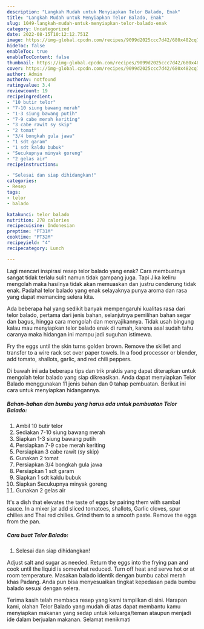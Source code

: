 ```yaml
---
description: "Langkah Mudah untuk Menyiapkan Telor Balado, Enak"
title: "Langkah Mudah untuk Menyiapkan Telor Balado, Enak"
slug: 1049-langkah-mudah-untuk-menyiapkan-telor-balado-enak
category: Uncategorized
date: 2022-08-15T10:12:12.751Z
image: https://img-global.cpcdn.com/recipes/9099d2025ccc7d42/680x482cq70/telor-balado-foto-resep-utama.jpg
hideToc: false
enableToc: true
enableTocContent: false
thumbnail: https://img-global.cpcdn.com/recipes/9099d2025ccc7d42/680x482cq70/telor-balado-foto-resep-utama.jpg
cover: https://img-global.cpcdn.com/recipes/9099d2025ccc7d42/680x482cq70/telor-balado-foto-resep-utama.jpg
author: Admin
authorAv: notfound
ratingvalue: 3.4
reviewcount: 19
recipeingredient:
- "10 butir telor"
- "7-10 siung bawang merah"
- "1-3 siung bawang putih"
- "7-9 cabe merah keriting"
- "3 cabe rawit sy skip"
- "2 tomat"
- "3/4 bongkah gula jawa"
- "1 sdt garam"
- "1 sdt kaldu bubuk"
- "Secukupnya minyak goreng"
- "2 gelas air"
recipeinstructions:

- "Selesai dan siap dihidangkan!"
categories:
- Resep
tags:
- telor
- balado

katakunci: telor balado 
nutrition: 278 calories
recipecuisine: Indonesian
preptime: "PT31M"
cooktime: "PT32M"
recipeyield: "4"
recipecategory: Lunch

---
```



Lagi mencari inspirasi resep telor balado yang enak? Cara membuatnya sangat tidak terlalu sulit namun tidak gampang juga. Tapi Jika keliru mengolah maka hasilnya tidak akan memuaskan dan justru cenderung tidak enak. Padahal telor balado yang enak selayaknya punya aroma dan rasa yang dapat memancing selera kita.


Ada beberapa hal yang sedikit banyak mempengaruhi kualitas rasa dari telor balado, pertama dari jenis bahan, selanjutnya pemilihan bahan segar dan bagus, hingga cara mengolah dan menyajikannya. Tidak usah bingung kalau mau menyiapkan telor balado enak di rumah, karena asal sudah tahu caranya maka hidangan ini mampu jadi suguhan istimewa.

Fry the eggs until the skin turns golden brown. Remove the skillet and transfer to a wire rack set over paper towels. In a food processor or blender, add tomato, shallots, garlic, and red chili peppers.


Di bawah ini ada beberapa tips dan trik praktis yang dapat diterapkan untuk mengolah telor balado yang siap dikreasikan. Anda dapat menyiapkan Telor Balado menggunakan 11 jenis bahan dan 0 tahap pembuatan. Berikut ini cara untuk menyiapkan hidangannya.

<!--inarticleads1-->

##### Bahan-bahan dan bumbu yang harus ada untuk pembuatan Telor Balado:

1. Ambil 10 butir telor
1. Sediakan 7-10 siung bawang merah
1. Siapkan 1-3 siung bawang putih
1. Persiapkan 7-9 cabe merah keriting
1. Persiapkan 3 cabe rawit (sy skip)
1. Gunakan 2 tomat
1. Persiapkan 3/4 bongkah gula jawa
1. Persiapkan 1 sdt garam
1. Siapkan 1 sdt kaldu bubuk
1. Siapkan Secukupnya minyak goreng
1. Gunakan 2 gelas air


It&#39;s a dish that elevates the taste of eggs by pairing them with sambal sauce. In a mixer jar add sliced tomatoes, shallots, Garlic cloves, spur chilies and Thai red chilies. Grind them to a smooth paste. Remove the eggs from the pan. 

<!--inarticleads2-->

##### Cara buat Telor Balado:


1. Selesai dan siap dihidangkan!

Adjust salt and sugar as needed. Return the eggs into the frying pan and cook until the liquid is somewhat reduced. Turn off heat and serve hot or at room temperature. Masakan balado identik dengan bumbu cabai merah khas Padang. Anda pun bisa menyesuaikan tingkat kepedasan pada bumbu balado sesuai dengan selera. 

Terima kasih telah membaca resep yang kami tampilkan di sini. Harapan kami, olahan Telor Balado yang mudah di atas dapat membantu kamu menyiapkan makanan yang sedap untuk keluarga/teman ataupun menjadi ide dalam berjualan makanan. Selamat menikmati
